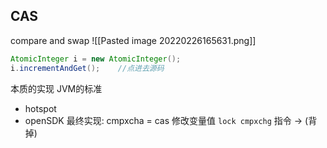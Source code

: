 ## CAS
compare and swap
![[Pasted image 20220226165631.png]]
```java
AtomicInteger i = new AtomicInteger();
i.incrementAndGet();    //点进去源码
```


本质的实现
JVM的标准
- hotspot
- openSDK
最终实现: 
cmpxcha = cas 修改变量值
`lock cmpxchg` 指令  -> (背掉)

